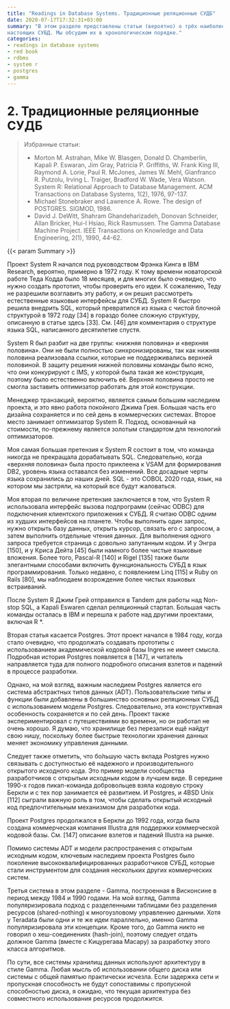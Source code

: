```yaml
---
title: "Readings in Database Systems. Традиционные реляционные СУДБ"
date: 2020-07-17T17:32:31+03:00
summary: "В этом разделе представлены статьи (вероятно) о трёх наиболее важных
настоящих СУБД. Мы обсудим их в хронологическом порядке."
categories:
- readings in database systems
- red book
- rdbms
- system r
- postgres
- gamma
---
```


# 2. Традиционные реляционные СУДБ

> Избранные статьи:
>
> - Morton M. Astrahan, Mike W. Blasgen, Donald D. Chamberlin, Kapali P.
>   Eswaran, Jim Gray, Patricia P. Griffiths, W. Frank King III,
>   Raymond A. Lorie, Paul R. McJones, James W. Mehl, Gianfranco R. Putzolu,
>   Irving L. Traiger, Bradford W. Wade, Vera Watson. System R: Relational
>   Approach to Database Management. ACM Transactions on Database Systems,
>   1(2), 1976, 97-137.
> - Michael Stonebraker and Lawrence A. Rowe. The design of POSTGRES. SIGMOD,
>   1986.
> - David J. DeWitt, Shahram Ghandeharizadeh, Donovan Schneider, Allan Bricker,
>   Hui-I Hsiao, Rick Rasmussen. The Gamma Database Machine Project. IEEE
>   Transactions on Knowledge and Data Engineering, 2(1), 1990, 44-62.

{{< param Summary >}}

Проект System R начался под руководством Фрэнка Кинга в IBM Research, вероятно,
примерно в 1972 году. К тому времени новаторской работе Теда Кодда было 18
месяцев, и для многих было очевидно, что нужно создать прототип, чтобы проверить
его идеи. К сожалению, Теду не разрешили возглавить эту работу, и он решил
рассмотреть естественные языковые интерфейсы для СУБД. System R быстро решила
внедрить SQL, который превратился из языка с чистой блочной структурой в 1972
году [34] в гораздо более сложную структуру, описанную в статье здесь [33]. См.
[46] для комментария о структуре языка SQL, написанного десятилетие спустя.

System R был разбит на две группы: «нижняя половина» и «верхняя половина». Они
не были полностью синхронизированы, так как нижняя половина реализовала ссылки,
которые не поддерживались верхней половиной. В защиту решения нижней половины
команды было ясно, что они конкурируют с IMS, у которой была такая же конструкция,
поэтому было естественно включить её. Верхняя половина просто не смогла заставить
оптимизатор работать для этой конструкции.

Менеджер транзакций, вероятно, является самым большим наследием проекта, и это
явно работа покойного Джима Грея. Большая часть его дизайна сохраняется и по сей
день в коммерческих системах. Второе место занимает оптимизатор System R.
Подход, основанный на стоимости, по-прежнему является золотым стандартом
для технологий оптимизаторов.

Моя самая большая претензия к System R состоит в том, что команда никогда не
прекращала дорабатывать SQL. Следовательно, когда «верхняя половина» была просто
приклеена к VSAM для формирования DB2, уровень языка оставался без изменений.
Все досадные черты языка сохранились до наших дней. SQL - это COBOL 2020 года,
язык, на котором мы застряли, на который все будут жаловаться.

Моя вторая по величине претензия заключается в том, что System R использовала
интерфейс вызова подпрограмм (сейчас ODBC) для подключения клиентского
приложения к СУБД. Я считаю ODBC одним из худших интерфейсов на планете. Чтобы
выполнить один запрос, нужно открыть базу данных, открыть курсор, связать его с
запросом, а затем выполнить отдельные чтения данных. Для выполнения одного
запроса требуется страница с довольно запутанным кодом. И у Энгра [150], и у
Криса Дейта [45] были намного более чистые языковые вложения. Более того,
Pascal-R [140] и Rigel [135] также были элегантными способами включить
функциональность СУБД в язык программирования. Только недавно, с появлением Linq
[115] и Ruby on Rails [80], мы наблюдаем возрождение более чистых языковых
встраиваний.

После System R Джим Грей отправился в Tandem для работы над Non-stop SQL, а
Kapali Eswaren сделал реляционный стартап. Большая часть команды осталась в IBM
и перешла к работе над другими проектами, включая R \*.

Вторая статья касается Postgres. Этот проект начался в 1984 году, когда стало
очевидно, что продолжать создавать прототипы с использованием академической
кодовой базы Ingres не имеет смысла. Подробная история Postgres появляется в
[147], и читатель направляется туда для полного подробного описания взлетов и
падений в процессе разработки.

Однако, на мой взгляд, важным наследием Postgres является его система
абстрактных типов данных (ADT). Пользовательские типы и функции были добавлены в
большинство основных реляционных СУБД с использованием модели Postgres.
Следовательно, эта конструктивная особенность сохраняется и по сей день. Проект
также экспериментировал с путешествиями во времени, но он работал не очень
хорошо. Я думаю, что хранилище без перезаписи ещё найдут свою нишу,
поскольку более быстрые технологии хранения данных меняет экономику управления
данными.

Следует также отметить, что бо́льшую часть вклада Postgres нужно связывать
с доступностью её надежного и производительного открытого исходного кода. Это
пример модели сообщества разработчиков с открытым исходным кодом в лучшем виде.
В середине 1990-х годов пикап-команда добровольцев взяла кодовую строку Беркли и
с тех пор занимается её развитием. И Postgres, и 4BSD Unix [112] сыграли важную
роль в том, чтобы сделать открытый исходный код предпочтительным механизмом для
разработки кода.

Проект Postgres продолжался в Беркли до 1992 года, когда была создана
коммерческая компания Illustra для поддержки коммерческой кодовой базы. См.
[147] описание взлетов и падений Illustra на рынке.

Помимо системы ADT и модели распространения с открытым исходным кодом, ключевым
наследием проекта Postgres было поколение высококвалифицированных разработчиков
СУБД, которые стали инструментом для создания нескольких других коммерческих
систем.

Третья система в этом разделе - Gamma, построенная в Висконсине в период между
1984 и 1990 годами. На мой взгляд, Gamma популяризировала подход с разделенными
таблицами без разделения ресурсов (shared-nothing) к многоузловому управлению
данными. Хотя у Teradata были одни и те же идеи параллельно, именно Gamma
популяризировала эти концепции. Кроме того, до Gamma никто не говорил о
хеш-соединениях (hash-join), поэтому следует отдать должное Gamma (вместе с
Кицурегава Масару) за разработку этого класса алгоритмов.

По сути, все системы хранилищ данных используют архитектуру в стиле Gamma. Любая
мысль об использовании общего диска или системы с общей памятью практически
исчезла. Если задержка сети и пропускная способность не будут сопоставимы с
пропускной способностью диска, я ожидаю, что текущая архитектура без совместного
использования ресурсов продолжится.

